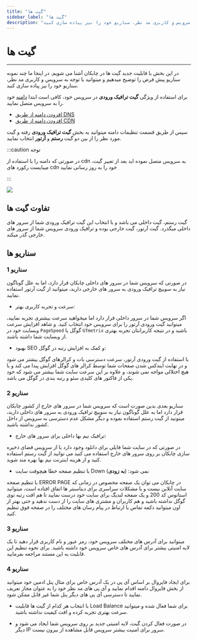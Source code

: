 ```yaml
---
title: "گیت ها"
sidebar_label: "گیت ها"
description: "در این بخش با قابلیت جدید گیت ها در چابکان آشنا می شویم. در اینجا ما چند نمونه سناریو پیش فرض را توضیح میدهیم و میتوانید با توجه به سرویس و کاربری مد نظر، سناریو خود را نیز پیاده سازی کنید."
---
```


# گیت ها
---

در این بخش با قابلیت جدید گیت ها در چابکان آشنا می شویم. در اینجا ما چند نمونه سناریو پیش فرض را توضیح میدهیم و میتوانید با توجه به سرویس و کاربری مد نظر، سناریو خود را نیز پیاده سازی کنید.

برای استفاده از ویژگی **گیت ترافیک ورودی** در سرویس خود، کافی است ابتدا  [دامنه](https://docs.chabokan.net/domains/) خود را به سرویس متصل نمایید.

- [افزودن دامنه از طریق DNS](https://docs.chabokan.net/domains/add-dns/)
- [افزودن دامنه از طریق CDN](https://docs.chabokan.net/domains/add-cdn/)


سپس از طریق قسمت تنظیمات دامنه میتوانید به بخش **گیت ترافیک ورودی** رفته و گیت مورد نظر را از بین دو گیت **رستم** و **آرتور** انتخاب نمایید.

:::caution توجه

در صورتی که دامنه را با استفاده از cdn به سرویس متصل نموده اید بعد از تغییر گیت، میبایست رکورد های cdn خود را به روز رسانی نمایید

:::

![](https://s1.chabokan.net/docs/images/gate-web-1.jpg)

## تفاوت گیت ها

گیت رستم، گیت داخلی می باشد و با انتخاب این گیت ترافیک ورودی شما از سرور های داخلی میگذرد.
گیت آرتور، گیت خارجی بوده و ترافیک ورودی سرویس شما از سرور های خارجی گذر میکند.

## سناریو ها

### سناریو 1

در صورتی که سرویس شما در سرور های داخلی چابکان قرار دارد، اما به علل گوناگون نیاز به سوییچ ترافیک ورودی به سرور های خارجی دارید، میتوانید از گیت آرتور استفاده نمایید.

- سرعت و تجربه کاربری بهتر:

اگر سرویس شما در سرور داخلی قرار دارد اما میخواهید سرعت بیشتری تجربه نمایید، میتوانید گیت ورودی آرتور را برای سرویس خود انتخاب کنید. و شاهد افزایش سرعت وبسایت خود در `PageSpeed` گوگل یا `GTmetrix` باشید  و در نتیجه کاربرانتان تجربه بهتری از وبسایت شما داشته باشند.

- بهبود SEO و کمک به افزایش رتبه در گوگل:

با استفاده از گیت ورودی آرتور، سرعت دسترسی بات و کرالر‌های گوگل بیشتر می شود و در نهایت ایندکس شدن صفحات شما توسط کرالر های گوگل افزایش پیدا می کند و با هیچ اختلالی مواجه نمی شوند، و علاوه بر این سرعت سایت شما بیشتر می شود که خود یکی از فاکتور های کلیدی سئو و رتبه بندی در گوگل می باشد.

### سناریو 2

سناریو بعدی بدین صورت است که سرویس شما در سرور های خارج از کشور چابکان قرار دارد اما به علل گوناگون نیاز به سوییچ ترافیک ورودی به سرور های داخلی دارید، میتونید از گیت رستم استفاده نموده و دیگر مشکل عدم دسترسی به سرویس از داخل کشور نداشته باشید.

- ترافیک نیم بها داخلی برای سرور های خارج:

در صورتی که در سایت شما فایلی برای دانلود وجود دارد یا از سرویس فضای ذخیره سازی چابکان بر روی سرور های خارج استفاده می کنید می توانید از گیت رستم استفاده کنید و از هزینه اینترنت  نیم بها بهره مند شوید.


- با تنظیم صفحه خطا هیچوقت سایت Down نمی شود: (**به زودی**)

با تنظیم صفحه ERROR PAGE در چابکان می توان یک صفحه مخصوص در زمانی که سایت آنلاین نیست و یا مشکلات سراسری برای دیتاسنتر ها اتفاق افتاده است، میتوانید استاتوس کد 200 و یک صفحه لندیگ برای سایت خود درست نمایید تا هم افت رتبه توی گوگل نداشته باشید و هم کاربران و مشتری های سایت را از دست ندهید و حتی بهتر از اون میتوانید دکمه تماس یا ارتباط در پیام رسان های مختلف را در صفحه فوق تنظیم کنید.


### سناریو 3

میتوانید برای آدرس های مختلف سرویس خود، رمز عبور و نام کاربری قرار دهید تا یک لایه امنیتی بیشتر برای آدرس های خاص سرویس خود داشته باشید. برای نحوه تنظیم این قابلیت به این مستند مراجعه بفرمایید.

### سناریو 4

برای ایجاد فایروال بر اساس آی پی در یک آدرس خاص برای مثال پنل ادمین خود میتوانید از بخش فایروال دامنه اقدام نمایید و آی پی های مد نظر خود را به عنوان مجاز تعریف نمایید تا دسترسی آی پی های دیگر پنل شما غیر قابل ممکن شود.

- با انتخاب هر کدام از گیت ها قابلیت  Load Balance برای شما فعال شده و میتوانید سرعت بهتری تجربه کرده و افت کیفیت نداشته باشید.

- در صورت فعال کردن گیت، لایه امنیتی جدید بر روی سرویس شما ایجاد می شود و دیگر IP سرور برای امنیت بیشتر سرویس قابل مشاهده از بیرون نیست.


